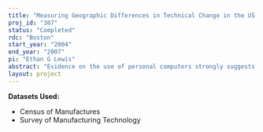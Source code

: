 ```yaml
---
title: "Measuring Geographic Differences in Technical Change in the US Manufacturing Sector"
proj_id: "387"
status: "Completed"
rdc: "Boston"
start_year: "2004"
end_year: "2007"
pi: "Ethan G Lewis"
abstract: "Evidence on the use of personal computers strongly suggests that the adoption of new technologies has occurred at a much faster pace in some parts of the US than in others, and that this is causally influenced by the skills of the local work force. If technology use and implementation differs substantially by US region, it would be of interest to decision-makers and researchers to have statistics that document these regional differences. It would also be of value to the Census Bureau to have regionally representative micro data on the use of technology. This paper proposes to use the Surveys of Manufacturing Technology (1988, 1991, 1993) to generate a new publicly available aggregate data series: tabulated statistics representative of manufacturing employment and establishments by state and by major metropolitan area on the prevalence and reasons for use of advanced manufacturing technologies. In addition, two sets of sample weights which will allow future users of the SMT micro data to construct statistics that are representative of manufacturing establishments or employment in arbitrary U.S. regions (comprised of counties or states) will be constructed through a match to establishment universe data in the County Business Patterns county and state summary files (1988, 1991, 1993) and Censuses of Manufacturers (CM) (1987, 1992) by sample strata and region. Employment representative weights will also be constructed through a CM-SMT match by establishment id. The matches will also be used to investigate the geographic representativeness of the SMT, and a report with recommendations for the design of future technology surveys, including the possibility of geographic stratification, will be written. Developing new ways of presenting statistical data to the public, creating sample weights, verifying sample frame and documenting new data collection needs each constitute benefits to the Census Bureau under Title 13, Chapter 5. The project will use the regionally representative technology data to investigate the extent to which local work force skills affect technology use and worker productivity (wages). To do so, the prevalence of different technologies will be regressed on local work force characteristics as measured in public use survey data (Censuses of Population and Current Population Surveys) across metropolitan areas. For the purpose of causal inference, instrumental variables regressions will be estimated using instruments for the skills of the local work force developed from the tendency of immigrants from different parts of the world to settle in particular US labor markets. In order to estimate the impact of any technological response on productivity, production functions that include particular technologies and local work force skills will be estimated. Manufacturers’ reports of the benefits (e.g. improve product quality) and costs (e.g. costs of training workers) of technology will also be assessed as channels through which the skills of the local work force operate to affect technological change."
layout: project
---
```


**Datasets Used:**

  - Census of Manufactures 
  - Survey of Manufacturing Technology 

